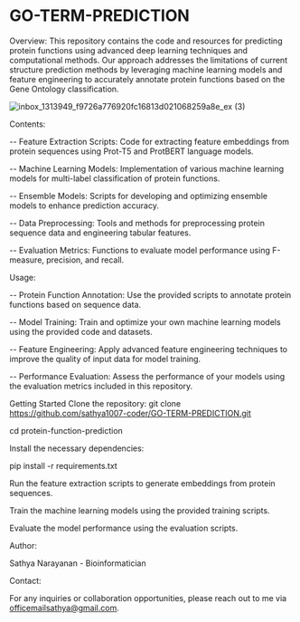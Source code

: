 # GO-TERM-PREDICTION

Overview:
This repository contains the code and resources for predicting protein functions using advanced deep learning techniques and computational methods. Our approach addresses the limitations of current structure prediction methods by leveraging machine learning models and feature engineering to accurately annotate protein functions based on the Gene Ontology classification.

![inbox_1313949_f9726a776920fc16813d021068259a8e_ex (3)](https://github.com/user-attachments/assets/fc1857e9-06aa-40dc-9557-2dea3144a74f)


Contents:

-- Feature Extraction Scripts: Code for extracting feature embeddings from protein sequences using Prot-T5 and ProtBERT language models.

-- Machine Learning Models: Implementation of various machine learning models for multi-label classification of protein functions.

-- Ensemble Models: Scripts for developing and optimizing ensemble models to enhance prediction accuracy.

-- Data Preprocessing: Tools and methods for preprocessing protein sequence data and engineering tabular features.

-- Evaluation Metrics: Functions to evaluate model performance using F-measure, precision, and recall.


Usage:

-- Protein Function Annotation: Use the provided scripts to annotate protein functions based on sequence data.

-- Model Training: Train and optimize your own machine learning models using the provided code and datasets.

-- Feature Engineering: Apply advanced feature engineering techniques to improve the quality of input data for model training.

-- Performance Evaluation: Assess the performance of your models using the evaluation metrics included in this repository.

Getting Started
Clone the repository:
git clone https://github.com/sathya1007-coder/GO-TERM-PREDICTION.git

cd protein-function-prediction

Install the necessary dependencies:

pip install -r requirements.txt

Run the feature extraction scripts to generate embeddings from protein sequences.

Train the machine learning models using the provided training scripts.

Evaluate the model performance using the evaluation scripts.

Author:

Sathya Narayanan - Bioinformatician

Contact:

For any inquiries or collaboration opportunities, please reach out to me via officemailsathya@gmail.com.
